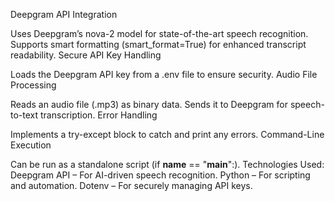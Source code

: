 Deepgram API Integration

Uses Deepgram’s nova-2 model for state-of-the-art speech recognition.
Supports smart formatting (smart_format=True) for enhanced transcript readability.
Secure API Key Handling

Loads the Deepgram API key from a .env file to ensure security.
Audio File Processing

Reads an audio file (.mp3) as binary data.
Sends it to Deepgram for speech-to-text transcription.
Error Handling

Implements a try-except block to catch and print any errors.
Command-Line Execution

Can be run as a standalone script (if __name__ == "__main__":).
Technologies Used:
Deepgram API – For AI-driven speech recognition.
Python – For scripting and automation.
Dotenv – For securely managing API keys.
